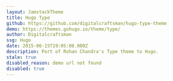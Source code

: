 ```yaml
---
layout: JamstackTheme
title: Hugo Type
github: https://github.com/digitalcraftsman/hugo-type-theme
demo: https://themes.gohugo.io/theme/type/
author: Digitalcraftsman
ssg: Hugo
date: 2015-06-15T19:05:08.000Z
description: Port of Rohan Chandra's Type theme to Hugo.
stale: true
disabled_reason: demo url not found
disabled: true
---
```

